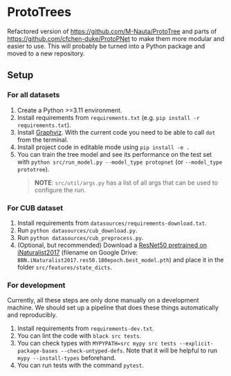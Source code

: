 # ProtoTrees

Refactored version of https://github.com/M-Nauta/ProtoTree and parts of https://github.com/cfchen-duke/ProtoPNet to make them more modular and easier to use.
This will probably be turned into a Python package and moved to a new repository.

## Setup
### For all datasets
1. Create a Python >=3.11 environment.
2. Install requirements from `requirements.txt` (e.g. `pip install -r requirements.txt`).
3. Install [Graphviz](https://graphviz.org/). With the current code you need to be able to call `dot` from the terminal.
4. Install project code in editable mode using `pip install -e .` 
5. You can train the tree model and see its performance on the test set 
   with `python src/run_model.py --model_type protopnet` (or `--model_type prototree`). 
   > **NOTE**: `src/util/args.py` has a list of all args that can be used to configure the run.  

### For CUB dataset
1. Install requirements from `datasources/requirements-download.txt`.
2. Run `python datasources/cub_download.py`.
3. Run `python datasources/cub_preprocess.py`.
4. (Optional, but recommended) Download a [ResNet50 pretrained on iNaturalist2017](https://drive.google.com/drive/folders/1yHme1iFQy-Lz_11yZJPlNd9bO_YPKlEU) (filename on Google Drive: `BBN.iNaturalist2017.res50.180epoch.best_model.pth`) and place it in the folder `src/features/state_dicts`.

### For development
Currently, all these steps are only done manually on a development machine. We should set up a pipeline that does these things automatically and reproducibly.
1. Install requirements from `requirements-dev.txt`.
2. You can lint the code with `black src tests`.
3. You can check types with `MYPYPATH=src mypy src tests --explicit-package-bases --check-untyped-defs`. Note that it will be helpful to run `mypy --install-types` beforehand.
4. You can run tests with the command `pytest`.
